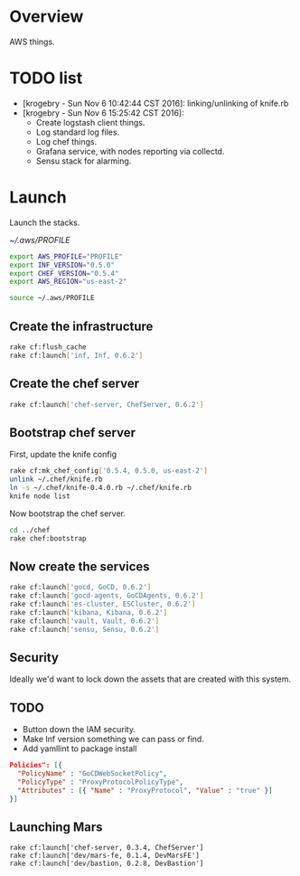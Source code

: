 # Overview

AWS things.

# TODO list

* [krogebry - Sun Nov  6 10:42:44 CST 2016]: linking/unlinking of knife.rb
* [krogebry - Sun Nov  6 15:25:42 CST 2016]: 
  * Create logstash client things.
  * Log standard log files.
  * Log chef things.
  * Grafana service, with nodes reporting via collectd.
  * Sensu stack for alarming.


# Launch

Launch the stacks.

*~/.aws/PROFILE*

```bash
export AWS_PROFILE="PROFILE"
export INF_VERSION="0.5.0" 
export CHEF_VERSION="0.5.4" 
export AWS_REGION="us-east-2"

source ~/.aws/PROFILE
```

## Create the infrastructure

```bash
rake cf:flush_cache
rake cf:launch['inf, Inf, 0.6.2']
```

## Create the chef server

```bash
rake cf:launch['chef-server, ChefServer, 0.6.2']
```

## Bootstrap chef server

First, update the knife config

```bash
rake cf:mk_chef_config['0.5.4, 0.5.0, us-east-2']
unlink ~/.chef/knife.rb
ln -s ~/.chef/knife-0.4.0.rb ~/.chef/knife.rb
knife node list
```

Now bootstrap the chef server.

```bash
cd ../chef
rake chef:bootstrap
```

## Now create the services

```bash
rake cf:launch['gocd, GoCD, 0.6.2']
rake cf:launch['gocd-agents, GoCDAgents, 0.6.2']
rake cf:launch['es-cluster, ESCluster, 0.6.2']
rake cf:launch['kibana, Kibana, 0.6.2']
rake cf:launch['vault, Vault, 0.6.2']
rake cf:launch['sensu, Sensu, 0.6.2']
```

## Security

Ideally we'd want to lock down the assets that are created with this system.

## TODO

* Button down the IAM security.
* Make Inf version something we can pass or find.
* Add yamllint to package install


```json
Policies": [{
  "PolicyName" : "GoCDWebSocketPolicy",
  "PolicyType" : "ProxyProtocolPolicyType",
  "Attributes" : [{ "Name" : "ProxyProtocol", "Value" : "true" }]
}]
```

## Launching Mars

```
rake cf:launch['chef-server, 0.3.4, ChefServer']
rake cf:launch['dev/mars-fe, 0.1.4, DevMarsFE']
rake cf:launch['dev/bastion, 0.2.8, DevBastion']
```


